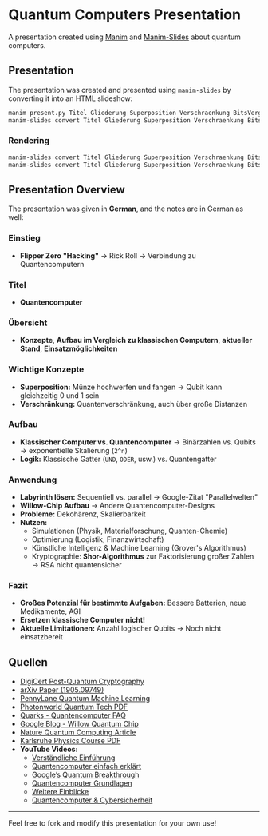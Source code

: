 # Quantum Computers Presentation

A presentation created using [Manim](https://www.manim.community/) and [Manim-Slides](https://github.com/jeertmans/manim-slides) about quantum computers.

## Presentation

The presentation was created and presented using `manim-slides` by converting it into an HTML slideshow:

```sh
manim present.py Titel Gliederung Superposition Verschraenkung BitsVergleich Gatter Parallel TSP Multiversum Ionen Herausforderungen Willow Anwendung RSA Zahl Fazit Quellen && \
manim-slides convert Titel Gliederung Superposition Verschraenkung BitsVergleich Gatter Parallel TSP Multiversum Ionen Herausforderungen Willow Anwendung RSA Zahl Fazit Quellen
```

### Rendering

```sh
manim-slides convert Titel Gliederung Superposition Verschraenkung BitsVergleich Gatter Parallel TSP Multiversum Ionen Herausforderungen Willow Anwendung RSA Zahl Fazit Quellen && \
manim-slides convert Titel Gliederung Superposition Verschraenkung BitsVergleich Gatter Parallel TSP Multiversum Ionen Herausforderungen Willow Anwendung RSA Zahl Fazit Quellen presentation.py
```

## Presentation Overview

The presentation was given in **German**, and the notes are in German as well:

### Einstieg
- **Flipper Zero "Hacking"** → Rick Roll → Verbindung zu Quantencomputern

### Titel
- **Quantencomputer**

### Übersicht
- **Konzepte**, **Aufbau im Vergleich zu klassischen Computern**, **aktueller Stand**, **Einsatzmöglichkeiten**

### Wichtige Konzepte
- **Superposition:** Münze hochwerfen und fangen → Qubit kann gleichzeitig 0 und 1 sein
- **Verschränkung:** Quantenverschränkung, auch über große Distanzen

### Aufbau
- **Klassischer Computer vs. Quantencomputer** → Binärzahlen vs. Qubits → exponentielle Skalierung (`2^n`)
- **Logik:** Klassische Gatter (`UND`, `ODER`, usw.) vs. Quantengatter

### Anwendung
- **Labyrinth lösen:** Sequentiell vs. parallel → Google-Zitat "Parallelwelten"
- **Willow-Chip Aufbau** → Andere Quantencomputer-Designs
- **Probleme:** Dekohärenz, Skalierbarkeit
- **Nutzen:**
  - Simulationen (Physik, Materialforschung, Quanten-Chemie)
  - Optimierung (Logistik, Finanzwirtschaft)
  - Künstliche Intelligenz & Machine Learning (Grover's Algorithmus)
  - Kryptographie: **Shor-Algorithmus** zur Faktorisierung großer Zahlen → RSA nicht quantensicher

### Fazit
- **Großes Potenzial für bestimmte Aufgaben:** Bessere Batterien, neue Medikamente, AGI
- **Ersetzen klassische Computer nicht!**
- **Aktuelle Limitationen:** Anzahl logischer Qubits → Noch nicht einsatzbereit

## Quellen

- [DigiCert Post-Quantum Cryptography](https://www.digicert.com/de/insights/post-quantum-cryptography)
- [arXiv Paper (1905.09749)](https://arxiv.org/pdf/1905.09749)
- [PennyLane Quantum Machine Learning](https://pennylane.ai/qml/demos/tutorial_trapped_ions)
- [Photonworld Quantum Tech PDF](https://photonworld.de/uploads/tx_photonworld/pdf/tech-36-d-06-web.pdf)
- [Quarks - Quantencomputer FAQ](https://www.quarks.de/technik/faq-so-funktioniert-ein-quantencomputer/)
- [Google Blog - Willow Quantum Chip](https://blog.google/technology/research/google-willow-quantum-chip/)
- [Nature Quantum Computing Article](https://www.nature.com/articles/s41586-024-08449-y)
- [Karlsruhe Physics Course PDF](https://www.karlsruher-physikkurs.de/download/2024-05-31-quantencomputer-karlsruhe.pdf)
- **YouTube Videos:**
  - [Verständliche Einführung](https://www.youtube.com/watch?v=-UrdExQW0cs&list=WL&index=2)
  - [Quantencomputer einfach erklärt](https://www.youtube.com/watch?v=lvTqbM5Dq4Q&list=WL&index=1&pp=gAQBiAQB)
  - [Google’s Quantum Breakthrough](https://techhq.com/2025/01/google-quantum-breakthrough-marred-by-parallel-universe-claim/)
  - [Quantencomputer Grundlagen](https://www.youtube.com/watch?v=g_IaVepNDT4)
  - [Weitere Einblicke](https://www.youtube.com/watch?v=lDbP85k6Z-E&t=28s)
  - [Quantencomputer & Cybersicherheit](https://www.youtube.com/watch?v=rYW2NlU359U)

---

Feel free to fork and modify this presentation for your own use!
